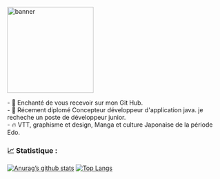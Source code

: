 <p>
    <img width="200" height="200" src="https://user-images.githubusercontent.com/100566437/236549741-1f00e031-5403-4287-90ef-24c7a7805f3f.png" alt="banner">
</p>

<span align="top">
    <span>- 👋 Enchanté de vous recevoir sur mon Git Hub.</span><br>
    <span>- 📜 Récement diplomé Concepteur développeur d'application java. je recheche un poste de développeur junior.</span><br>
    <span>- 🔥 VTT, graphisme et design, Manga et culture Japonaise de la période Edo.</span><br>
</span>

### 📈 Statistique : ###

[![Anurag’s github stats](https://github-readme-stats.vercel.app/api?username=KarimARFI)](https://github.com/KarimARFI)
[![Top Langs](https://github-readme-stats.vercel.app/api/top-langs/?username=KarimARFI&layout=compact)](https://github.com/KarimARFI)

